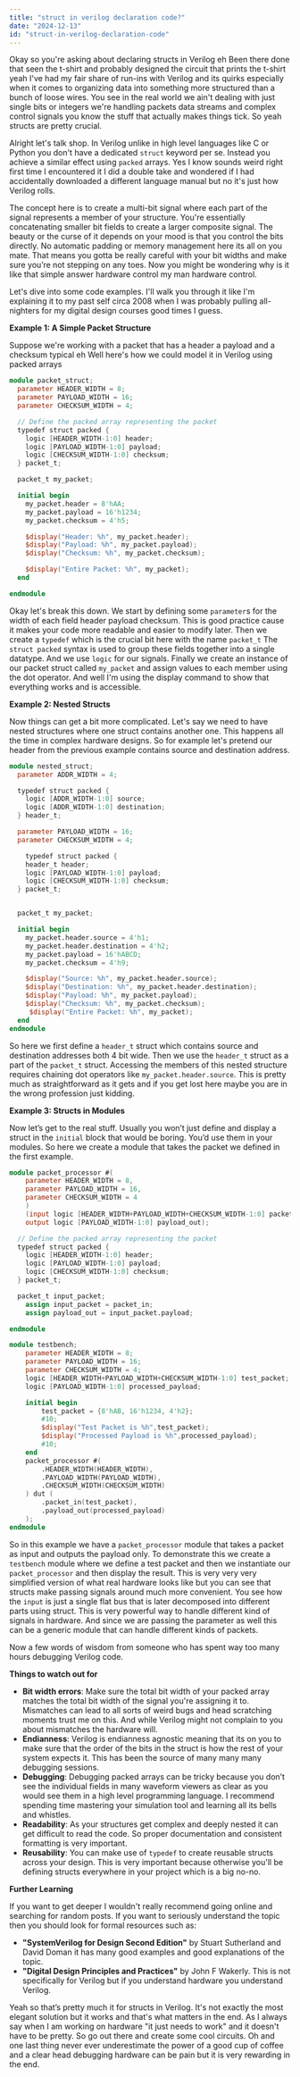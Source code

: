 ```yaml
---
title: "struct in verilog declaration code?"
date: "2024-12-13"
id: "struct-in-verilog-declaration-code"
---
```


Okay so you're asking about declaring structs in Verilog eh Been there done that seen the t-shirt and probably designed the circuit that prints the t-shirt yeah I've had my fair share of run-ins with Verilog and its quirks especially when it comes to organizing data into something more structured than a bunch of loose wires. You see in the real world we ain't dealing with just single bits or integers we're handling packets data streams and complex control signals you know the stuff that actually makes things tick. So yeah structs are pretty crucial.

Alright let's talk shop. In Verilog unlike in high level languages like C or Python you don't have a dedicated `struct` keyword per se. Instead you achieve a similar effect using `packed` arrays. Yes I know sounds weird right first time I encountered it I did a double take and wondered if I had accidentally downloaded a different language manual but no it's just how Verilog rolls.

The concept here is to create a multi-bit signal where each part of the signal represents a member of your structure. You're essentially concatenating smaller bit fields to create a larger composite signal. The beauty or the curse of it depends on your mood is that you control the bits directly. No automatic padding or memory management here its all on you mate. That means you gotta be really careful with your bit widths and make sure you’re not stepping on any toes. Now you might be wondering why is it like that simple answer hardware control my man hardware control.

Let's dive into some code examples. I'll walk you through it like I'm explaining it to my past self circa 2008 when I was probably pulling all-nighters for my digital design courses good times I guess.

**Example 1: A Simple Packet Structure**

Suppose we're working with a packet that has a header a payload and a checksum typical eh Well here's how we could model it in Verilog using packed arrays

```verilog
module packet_struct;
  parameter HEADER_WIDTH = 8;
  parameter PAYLOAD_WIDTH = 16;
  parameter CHECKSUM_WIDTH = 4;

  // Define the packed array representing the packet
  typedef struct packed {
    logic [HEADER_WIDTH-1:0] header;
    logic [PAYLOAD_WIDTH-1:0] payload;
    logic [CHECKSUM_WIDTH-1:0] checksum;
  } packet_t;

  packet_t my_packet;

  initial begin
    my_packet.header = 8'hAA;
    my_packet.payload = 16'h1234;
    my_packet.checksum = 4'h5;

    $display("Header: %h", my_packet.header);
    $display("Payload: %h", my_packet.payload);
    $display("Checksum: %h", my_packet.checksum);

    $display("Entire Packet: %h", my_packet);
  end

endmodule
```

Okay let's break this down. We start by defining some `parameter`s for the width of each field header payload checksum. This is good practice cause it makes your code more readable and easier to modify later. Then we create a `typedef` which is the crucial bit here with the name `packet_t` The `struct packed` syntax is used to group these fields together into a single datatype. And we use `logic` for our signals. Finally we create an instance of our packet struct called `my_packet` and assign values to each member using the dot operator. And well I'm using the display command to show that everything works and is accessible.

**Example 2: Nested Structs**

Now things can get a bit more complicated. Let's say we need to have nested structures where one struct contains another one. This happens all the time in complex hardware designs. So for example let's pretend our header from the previous example contains source and destination address.

```verilog
module nested_struct;
  parameter ADDR_WIDTH = 4;

  typedef struct packed {
    logic [ADDR_WIDTH-1:0] source;
    logic [ADDR_WIDTH-1:0] destination;
  } header_t;

  parameter PAYLOAD_WIDTH = 16;
  parameter CHECKSUM_WIDTH = 4;

    typedef struct packed {
    header_t header;
    logic [PAYLOAD_WIDTH-1:0] payload;
    logic [CHECKSUM_WIDTH-1:0] checksum;
  } packet_t;


  packet_t my_packet;

  initial begin
    my_packet.header.source = 4'h1;
    my_packet.header.destination = 4'h2;
    my_packet.payload = 16'hABCD;
    my_packet.checksum = 4'h9;

    $display("Source: %h", my_packet.header.source);
    $display("Destination: %h", my_packet.header.destination);
    $display("Payload: %h", my_packet.payload);
    $display("Checksum: %h", my_packet.checksum);
     $display("Entire Packet: %h", my_packet);
  end
endmodule
```

So here we first define a `header_t` struct which contains source and destination addresses both 4 bit wide. Then we use the `header_t` struct as a part of the `packet_t` struct. Accessing the members of this nested structure requires chaining dot operators like `my_packet.header.source`. This is pretty much as straightforward as it gets and if you get lost here maybe you are in the wrong profession just kidding.

**Example 3: Structs in Modules**

Now let’s get to the real stuff. Usually you won’t just define and display a struct in the `initial` block that would be boring. You’d use them in your modules. So here we create a module that takes the packet we defined in the first example.

```verilog
module packet_processor #(
    parameter HEADER_WIDTH = 8,
    parameter PAYLOAD_WIDTH = 16,
    parameter CHECKSUM_WIDTH = 4
    )
    (input logic [HEADER_WIDTH+PAYLOAD_WIDTH+CHECKSUM_WIDTH-1:0] packet_in,
    output logic [PAYLOAD_WIDTH-1:0] payload_out);

  // Define the packed array representing the packet
  typedef struct packed {
    logic [HEADER_WIDTH-1:0] header;
    logic [PAYLOAD_WIDTH-1:0] payload;
    logic [CHECKSUM_WIDTH-1:0] checksum;
  } packet_t;

  packet_t input_packet;
    assign input_packet = packet_in;
    assign payload_out = input_packet.payload;

endmodule

module testbench;
    parameter HEADER_WIDTH = 8;
    parameter PAYLOAD_WIDTH = 16;
    parameter CHECKSUM_WIDTH = 4;
    logic [HEADER_WIDTH+PAYLOAD_WIDTH+CHECKSUM_WIDTH-1:0] test_packet;
    logic [PAYLOAD_WIDTH-1:0] processed_payload;

    initial begin
        test_packet = {8'hAB, 16'h1234, 4'h2};
        #10;
        $display("Test Packet is %h",test_packet);
        $display("Processed Payload is %h",processed_payload);
        #10;
    end
    packet_processor #(
        .HEADER_WIDTH(HEADER_WIDTH),
        .PAYLOAD_WIDTH(PAYLOAD_WIDTH),
        .CHECKSUM_WIDTH(CHECKSUM_WIDTH)
    ) dut (
        .packet_in(test_packet),
        .payload_out(processed_payload)
    );
endmodule
```

So in this example we have a `packet_processor` module that takes a packet as input and outputs the payload only. To demonstrate this we create a `testbench` module where we define a test packet and then we instantiate our `packet_processor` and then display the result. This is very very very simplified version of what real hardware looks like but you can see that structs make passing signals around much more convenient. You see how the `input` is just a single flat bus that is later decomposed into different parts using struct. This is very powerful way to handle different kind of signals in hardware. And since we are passing the parameter as well this can be a generic module that can handle different kinds of packets.

Now a few words of wisdom from someone who has spent way too many hours debugging Verilog code.

**Things to watch out for**

*   **Bit width errors**: Make sure the total bit width of your packed array matches the total bit width of the signal you're assigning it to. Mismatches can lead to all sorts of weird bugs and head scratching moments trust me on this. And while Verilog might not complain to you about mismatches the hardware will.
*   **Endianness**: Verilog is endianness agnostic meaning that its on you to make sure that the order of the bits in the struct is how the rest of your system expects it. This has been the source of many many many debugging sessions.
*   **Debugging**: Debugging packed arrays can be tricky because you don’t see the individual fields in many waveform viewers as clear as you would see them in a high level programming language. I recommend spending time mastering your simulation tool and learning all its bells and whistles.
*   **Readability**: As your structures get complex and deeply nested it can get difficult to read the code. So proper documentation and consistent formatting is very important.
*   **Reusability**: You can make use of `typedef` to create reusable structs across your design. This is very important because otherwise you'll be defining structs everywhere in your project which is a big no-no.

**Further Learning**

If you want to get deeper I wouldn't really recommend going online and searching for random posts. If you want to seriously understand the topic then you should look for formal resources such as:

*   **"SystemVerilog for Design Second Edition"** by Stuart Sutherland and David Doman it has many good examples and good explanations of the topic.
*   **"Digital Design Principles and Practices"** by John F Wakerly. This is not specifically for Verilog but if you understand hardware you understand Verilog.

Yeah so that’s pretty much it for structs in Verilog. It's not exactly the most elegant solution but it works and that's what matters in the end. As I always say when I am working on hardware "it just needs to work" and it doesn't have to be pretty. So go out there and create some cool circuits. Oh and one last thing never ever underestimate the power of a good cup of coffee and a clear head debugging hardware can be pain but it is very rewarding in the end.
